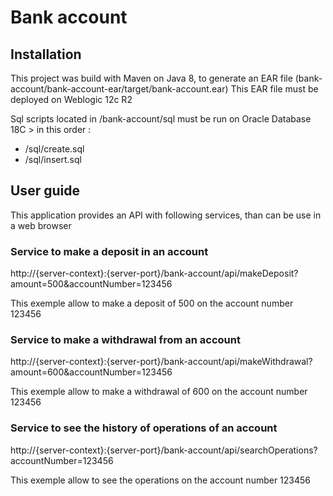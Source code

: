 # Bank account

## Installation

This project was build with Maven on Java 8, to generate an EAR file (bank-account/bank-account-ear/target/bank-account.ear)
This EAR file must be deployed on Weblogic 12c R2

Sql scripts located in /bank-account/sql must be run on Oracle Database 18C > in this order :

- /sql/create.sql
- /sql/insert.sql

## User guide

This application provides an API with following services, than can be use in a web browser

### Service to make a deposit in an account

http://{server-context}:{server-port}/bank-account/api/makeDeposit?amount=500&accountNumber=123456

This exemple allow to make a deposit of 500 on the account number 123456

### Service to make a withdrawal from an account

http://{server-context}:{server-port}/bank-account/api/makeWithdrawal?amount=600&accountNumber=123456

This exemple allow to make a withdrawal of 600 on the account number 123456

### Service to see the history of operations of an account

http://{server-context}:{server-port}/bank-account/api/searchOperations?accountNumber=123456

This exemple allow to see the operations on the account number 123456
